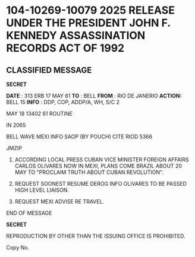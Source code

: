 # 104-10269-10079 2025 RELEASE UNDER THE PRESIDENT JOHN F. KENNEDY ASSASSINATION RECORDS ACT OF 1992

## CLASSIFIED MESSAGE
**SECRET**

**DATE** : 313 ERB 17 MAY 61
**TO** : BELL
**FROM** : RIO DE JANERIO
**ACTION:** BELL 15
**INFO** : DDP, COP, ADDP/A, WH, S/C 2

MAY 18 13402 61
ROUTINE

IN 2065

BELL WAVE MEXI INFO SAOP (BY POUCH) CITE RIOD 5366

JMZIP

1.  ACCORDING LOCAL PRESS CUBAN VICE MINISTER FOREIGN AFFAIRS
    CARLOS OLIVARES NOW IN MEXI, PLANS COME BRAZIL ABOUT 20 MAY TO
    "PROCLAIM TRUTH ABOUT CUBAN REVOLUTION".

2.  REQUEST SOONEST RESUME DEROG INFO OLIVARES TO BE PASSED
    HIGH LEVEL LIAISON.

3.  REQUEST MEXI ADVISE RE TRAVEL.

END OF MESSAGE

**SECRET**

REPRODUCTION BY OTHER THAN THE ISSUING OFFICE IS PROHIBITED.

Copy No.
